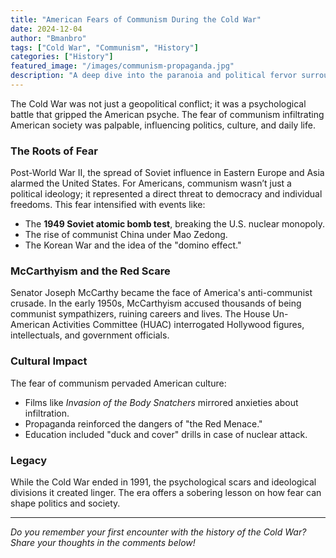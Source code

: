 ```yaml
---
title: "American Fears of Communism During the Cold War"
date: 2024-12-04
author: "Bmanbro"
tags: ["Cold War", "Communism", "History"]
categories: ["History"]
featured_image: "/images/communism-propaganda.jpg"
description: "A deep dive into the paranoia and political fervor surrounding communism in America during the Cold War."
---
```


The Cold War was not just a geopolitical conflict; it was a psychological battle that gripped the American psyche. The fear of communism infiltrating American society was palpable, influencing politics, culture, and daily life.

### The Roots of Fear

Post-World War II, the spread of Soviet influence in Eastern Europe and Asia alarmed the United States. For Americans, communism wasn’t just a political ideology; it represented a direct threat to democracy and individual freedoms. This fear intensified with events like:

- The **1949 Soviet atomic bomb test**, breaking the U.S. nuclear monopoly.
- The rise of communist China under Mao Zedong.
- The Korean War and the idea of the "domino effect."

### McCarthyism and the Red Scare

Senator Joseph McCarthy became the face of America's anti-communist crusade. In the early 1950s, McCarthyism accused thousands of being communist sympathizers, ruining careers and lives. The House Un-American Activities Committee (HUAC) interrogated Hollywood figures, intellectuals, and government officials.

### Cultural Impact

The fear of communism pervaded American culture:

- Films like *Invasion of the Body Snatchers* mirrored anxieties about infiltration.
- Propaganda reinforced the dangers of "the Red Menace."
- Education included "duck and cover" drills in case of nuclear attack.

### Legacy

While the Cold War ended in 1991, the psychological scars and ideological divisions it created linger. The era offers a sobering lesson on how fear can shape politics and society.

---

*Do you remember your first encounter with the history of the Cold War? Share your thoughts in the comments below!*
